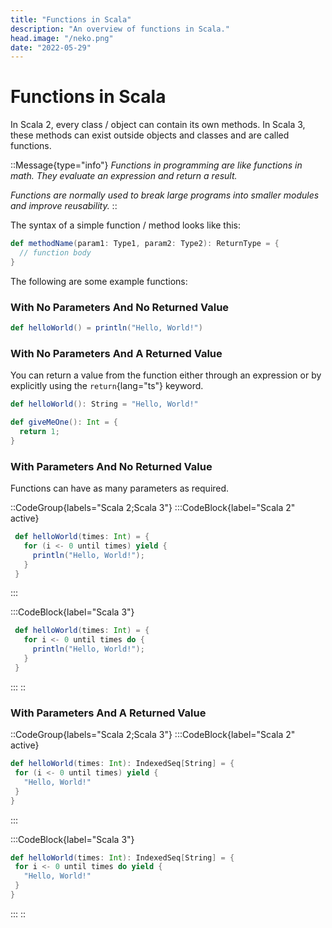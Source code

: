```yaml
---
title: "Functions in Scala"
description: "An overview of functions in Scala."
head.image: "/neko.png"
date: "2022-05-29"
---
```


# Functions in Scala

In Scala 2, every class / object can contain its own methods. In Scala 3, these methods can
exist outside objects and classes and are called functions.

::Message{type="info"}
*Functions in programming are like functions in math. They evaluate an expression and return a result.*

*Functions are normally used to break large programs into smaller modules and improve reusability.*
::

The syntax of a simple function / method looks like this:

```scala
def methodName(param1: Type1, param2: Type2): ReturnType = {
  // function body
}
```

The following are some example functions:

### With No Parameters And No Returned Value

```scala
def helloWorld() = println("Hello, World!")
```

### With No Parameters And A Returned Value

You can return a value from the function either through an expression or by explicitly
using the `return`{lang="ts"} keyword.

```scala
def helloWorld(): String = "Hello, World!"
```

```scala
def giveMeOne(): Int = {
  return 1;
}
```

### With Parameters And No Returned Value

Functions can have as many parameters as required.

::CodeGroup{labels="Scala 2;Scala 3"}
 :::CodeBlock{label="Scala 2" active}
 ```scala
  def helloWorld(times: Int) = {
    for (i <- 0 until times) yield {
      println("Hello, World!");
    }
  }
 ```
 :::

 :::CodeBlock{label="Scala 3"}
 ```scala
  def helloWorld(times: Int) = {
    for i <- 0 until times do {
      println("Hello, World!");
    }
  }
 ```
 :::
::

### With Parameters And A Returned Value

::CodeGroup{labels="Scala 2;Scala 3"}
 :::CodeBlock{label="Scala 2" active}
 ```scala
def helloWorld(times: Int): IndexedSeq[String] = {
  for (i <- 0 until times) yield {
    "Hello, World!"
  }
}
 ```
 :::

 :::CodeBlock{label="Scala 3"}
 ```scala
def helloWorld(times: Int): IndexedSeq[String] = {
  for i <- 0 until times do yield {
    "Hello, World!"
  }
}
 ```
 :::
::